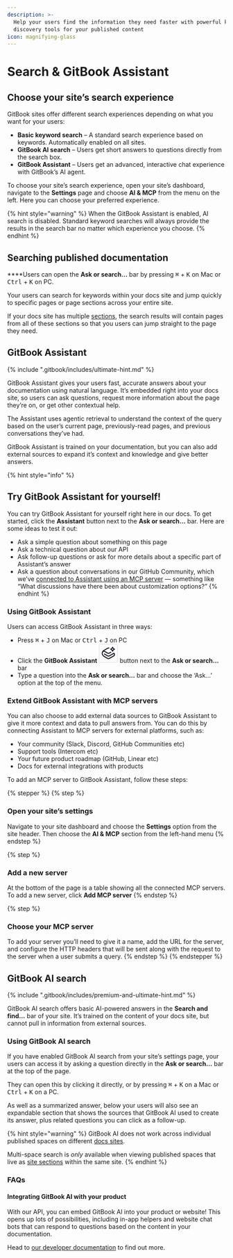 ```yaml
---
description: >-
  Help your users find the information they need faster with powerful knowledge
  discovery tools for your published content
icon: magnifying-glass
---
```


# Search & GitBook Assistant

## Choose your site’s search experience

GitBook sites offer different search experiences depending on what you want for your users:

* **Basic keyword search** – A standard search experience based on keywords. Automatically enabled on all sites.
* **GitBook AI search** – Users get short answers to questions directly from the search box.
* **GitBook Assistant** – Users get an advanced, interactive chat experience with GitBook’s AI agent.

To choose your site’s search experience, open your site’s dashboard, navigate to the **Settings** page and choose **AI & MCP** from the menu on the left. Here you can choose your preferred experience.

{% hint style="warning" %}
When the GitBook Assistant is enabled, AI search is disabled. Standard keyword searches will always provide the results in the search bar no matter which experience you choose.
{% endhint %}

## Searching published documentation

**​**Users can open the **Ask or search…** bar by pressing <kbd>⌘</kbd> + <kbd>K</kbd> on Mac or <kbd>Ctrl</kbd> + <kbd>K</kbd> on PC.

Your users can search for keywords within your docs site and jump quickly to specific pages or page sections across your entire site.

If your docs site has multiple [sections](publishing-documentation/site-structure/site-sections.md), the search results will contain pages from all of these sections so that you users can jump straight to the page they need.

## GitBook Assistant

{% include ".gitbook/includes/ultimate-hint.md" %}

GitBook Assistant gives your users fast, accurate answers about your documentation using natural language. It’s embedded right into your docs site, so users can ask questions, request more information about the page they’re on, or get other contextual help.

The Assistant uses agentic retrieval to understand the context of the query based on the user’s current page, previously-read pages, and previous conversations they’ve had.&#x20;

GitBook Assistant is trained on your documentation, but you can also add external sources to expand it’s context and knowledge and give better answers.

{% hint style="info" %}
## Try GitBook Assistant for yourself!

You can try GitBook Assistant for yourself right here in our docs. To get started, click the **Assistant** button next to the **Ask or search…** bar. Here are some ideas to test it out:

* Ask  a simple question about something on this page
* Ask a technical question about our API
* Ask follow-up questions or ask for more details about a specific part of Assistant’s answer
* Ask a question about conversations in our GitHub Community, which we’ve [connected to Assistant using an MCP server](search-and-gitbook-assistant.md#how-do-i-use-gitbook-ai) — something like “What discussions have there been about customization options?”
{% endhint %}

### Using GitBook Assistant

Users can access GitBook Assistant in three ways:

* Press <kbd>⌘</kbd> + <kbd>J</kbd> on Mac or <kbd>Ctrl</kbd> + <kbd>J</kbd> on PC
* Click the **GitBook Assistant** <picture><source srcset=".gitbook/assets/gitbook-assistant-dark.svg" media="(prefers-color-scheme: dark)"><img src=".gitbook/assets/gitbook-assistant.svg" alt=""></picture> button next to the **Ask or search…** bar
* Type a question into the **Ask or search…** bar and choose the ‘Ask…’ option at the top of the menu.

### Extend GitBook Assistant with MCP servers <a href="#how-do-i-use-gitbook-ai" id="how-do-i-use-gitbook-ai"></a>

You can also choose to add external data sources to GitBook Assistant to give it more context and data to pull answers from. You can do this by connecting Assistant to MCP servers for external platforms, such as:

* Your community (Slack, Discord, GitHub Communities etc)
* Support tools (Intercom etc)
* Your future product roadmap (GitHub, Linear etc)
* Docs for external integrations with products

To add an MCP server to GitBook Assistant, follow these steps:

{% stepper %}
{% step %}
### Open your site’s settings

Navigate to your site dashboard and choose the **Settings** option from the site header. Then choose the **AI & MCP** section from the left-hand menu
{% endstep %}

{% step %}
### Add a new server

At the bottom of the page is a table showing all the connected MCP servers. To add a new server, click **Add MCP server**
{% endstep %}

{% step %}
### Choose your MCP server

To add your server you’ll need to give it a name, add the URL for the server, and configure the HTTP headers that will be sent along with the request to the server when a user submits a query.
{% endstep %}
{% endstepper %}

## GitBook AI search

{% include ".gitbook/includes/premium-and-ultimate-hint.md" %}

GitBook AI search offers basic AI-powered answers in the **Search and find…** bar of your site. It’s trained on the content of your docs site, but cannot pull in information from external sources.&#x20;

### Using GitBook AI search

If you have enabled GitBook AI search from your site’s settings page, your users can access it by asking a question directly in the **Ask or search…** bar at the top of the page.

They can open this by clicking it directly, or by pressing <kbd>⌘</kbd> + <kbd>K</kbd> on a Mac or <kbd>Ctrl</kbd> + <kbd>K</kbd> on a PC.

As well as a summarized answer, below your users will also see an expandable section that shows the sources that GitBook AI used to create its answer, plus related questions you can click as a follow-up.

{% hint style="warning" %}
GitBook AI does not work across individual published spaces on different [docs sites](publishing-documentation/publish-a-docs-site/).

Multi-space search is _only_ available when viewing published spaces that live as [site sections](publishing-documentation/site-structure/site-sections.md) within the same site.&#x20;
{% endhint %}

### FAQs

#### Integrating GitBook AI with your product

With our API, you can embed GitBook AI into your product or website! This opens up lots of possibilities, including in-app helpers and website chat bots that can respond to questions based on the content in your documentation.

Head to [our developer documentation](https://docs.gitbook.com/developers/gitbook-api/api-reference/docs-sites/site-ai-ask#post-orgs-organizationid-sites-siteid-ask) to find out more.
